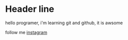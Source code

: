 # Header line

hello programer, i'm learning git and github, it is awsome

follow me [instagram](https://www.instagram.com/bepari_saheb/)